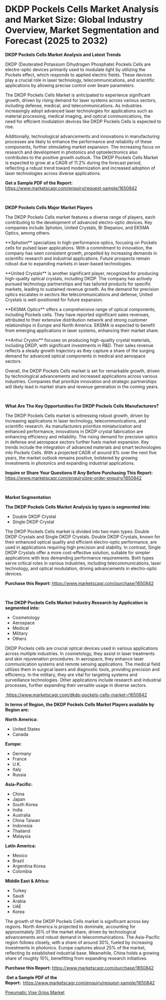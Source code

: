 <p><h1>DKDP Pockels Cells Market Analysis and Market Size: Global Industry Overview, Market Segmentation and Forecast (2025 to 2032)</h1></p><p><strong>DKDP Pockels Cells Market Analysis and Latest Trends</strong></p>
<p><p>DKDP (Deuterated Potassium Dihydrogen Phosphate) Pockels Cells are electro-optic devices primarily used to modulate light by utilizing the Pockels effect, which responds to applied electric fields. These devices play a crucial role in laser technology, telecommunications, and scientific applications by allowing precise control over beam parameters. </p><p>The DKDP Pockels Cells Market is anticipated to experience significant growth, driven by rising demand for laser systems across various sectors, including defense, medical, and telecommunications. As industries increasingly adopt advanced laser technologies for applications such as material processing, medical imaging, and optical communications, the need for efficient modulation devices like DKDP Pockels Cells is expected to rise.</p><p>Additionally, technological advancements and innovations in manufacturing processes are likely to enhance the performance and reliability of these components, further stimulating market expansion. The increasing focus on research and development in photonics and optoelectronics also contributes to the positive growth outlook. The DKDP Pockels Cells Market is expected to grow at a CAGR of 11.2% during the forecast period, reflecting a robust trend toward modernization and increased adoption of laser technologies across diverse applications.</p></p>
<p><strong>Get a Sample PDF of the Report:&nbsp;</strong> <a href="https://www.marketscagr.com/enquiry/request-sample/1650842?utm_campaign=2039&utm_medium=2&utm_source=Github&utm_content=ia&utm_term=08042025&utm_id=dkdp-pockels-cells">https://www.marketscagr.com/enquiry/request-sample/1650842</a></p>
<p>&nbsp;</p>
<p><strong>DKDP Pockels Cells Major Market Players</strong></p>
<p><p>The DKDP Pockels Cells market features a diverse range of players, each contributing to the development of advanced electro-optic devices. Key companies include 3photon, United Crystals, BI Stepanov, and EKSMA Optics, among others.</p><p>**3photon** specializes in high-performance optics, focusing on Pockels cells for pulsed laser applications. With a commitment to innovation, the company has seen consistent growth, propelled by increasing demands in scientific research and industrial applications. Future prospects remain robust due to expanding markets in laser-based technologies.</p><p>**United Crystals** is another significant player, recognized for producing high-quality optical crystals, including DKDP. The company has actively pursued technology partnerships and has tailored products for specific markets, leading to sustained revenue growth. As the demand for precision optics escalates in sectors like telecommunications and defense, United Crystals is well-positioned for future expansion.</p><p>**EKSMA Optics** offers a comprehensive range of optical components, including Pockels cells. They have reported significant sales revenues, attributed to their extensive distribution network and strong customer relationships in Europe and North America. EKSMA is expected to benefit from emerging applications in laser systems, enhancing their market share.</p><p>**Anhui Crystro** focuses on producing high-quality crystal materials, including DKDP, with significant investments in R&D. Their sales revenue reflects a steady growth trajectory as they capture a share of the surging demand for advanced optical components in medical and aerospace sectors.</p><p>Overall, the DKDP Pockels Cells market is set for remarkable growth, driven by technological advancements and increased applications across various industries. Companies that prioritize innovation and strategic partnerships will likely lead in market share and revenue generation in the coming years.</p></p>
<p>&nbsp;</p>
<p><strong>What Are The Key Opportunities For DKDP Pockels Cells Manufacturers?</strong></p>
<p><p>The DKDP Pockels Cells market is witnessing robust growth, driven by increasing applications in laser technology, telecommunications, and scientific research. As manufacturers prioritize miniaturization and enhanced performance, innovations in DKDP crystal fabrication are enhancing efficiency and reliability. The rising demand for precision optics in defense and aerospace sectors further fuels market expansion. Key trends include the integration of advanced materials and smart technologies into Pockels Cells. With a projected CAGR of around 8% over the next five years, the market outlook remains positive, bolstered by growing investments in photonics and expanding industrial applications.</p></p>
<p><strong>Inquire or Share Your Questions If Any Before Purchasing This Report:</strong> <a href="https://www.marketscagr.com/enquiry/pre-order-enquiry/1650842?utm_campaign=2039&utm_medium=2&utm_source=Github&utm_content=ia&utm_term=08042025&utm_id=dkdp-pockels-cells">https://www.marketscagr.com/enquiry/pre-order-enquiry/1650842</a></p>
<p>&nbsp;</p>
<p><strong>Market Segmentation</strong></p>
<p><strong>The DKDP Pockels Cells Market Analysis by types is segmented into:</strong></p>
<p><ul><li>Double DKDP Crystal</li><li>Single DKDP Crystal</li></ul></p>
<p><p>The DKDP Pockels Cells market is divided into two main types: Double DKDP Crystals and Single DKDP Crystals. Double DKDP Crystals, known for their enhanced optical quality and efficient electro-optic performance, are used in applications requiring high precision and stability. In contrast, Single DKDP Crystals offer a more cost-effective solution, suitable for simpler applications with less demanding performance requirements. Both types serve critical roles in various industries, including telecommunications, laser technology, and optical modulation, driving advancements in electro-optic devices.</p></p>
<p><strong>Purchase this Report:&nbsp;</strong><a href="https://www.marketscagr.com/purchase/1650842?utm_campaign=2039&utm_medium=2&utm_source=Github&utm_content=ia&utm_term=08042025&utm_id=dkdp-pockels-cells">https://www.marketscagr.com/purchase/1650842</a></p>
<p>&nbsp;</p>
<p><strong>The DKDP Pockels Cells Market Industry Research by Application is segmented into:</strong></p>
<p><ul><li>Cosmetology</li><li>Aerospace</li><li>Medical</li><li>Military</li><li>Others</li></ul></p>
<p><p>DKDP Pockels cells are crucial optical devices used in various applications across multiple industries. In cosmetology, they assist in laser treatments and skin rejuvenation procedures. In aerospace, they enhance laser communication systems and remote sensing applications. The medical field utilizes them in surgical lasers and diagnostic tools, providing precision and efficiency. In the military, they are vital for targeting systems and surveillance technologies. Other applications include research and industrial processes, further expanding their versatile usage in diverse sectors.</p></p>
<p><a href="https://www.marketscagr.com/dkdp-pockels-cells-market-r1650842?utm_campaign=2039&utm_medium=2&utm_source=Github&utm_content=ia&utm_term=08042025&utm_id=dkdp-pockels-cells">&nbsp;https://www.marketscagr.com/dkdp-pockels-cells-market-r1650842</a></p>
<p><strong>In terms of Region, the DKDP Pockels Cells Market Players available by Region are:</strong></p>
<p>
    <p> <strong> North America: </strong>
        <ul>
            <li>United States</li>
            <li>Canada</li>
        </ul>
        </p> 
    <p> <strong> Europe: </strong>
        <ul>
            <li>Germany</li>
            <li>France</li>
            <li>U.K.</li>
            <li>Italy</li>
            <li>Russia</li>
        </ul>
        </p> 
    <p> <strong> Asia-Pacific: </strong>
        <ul>
            <li>China</li>
            <li>Japan</li>
            <li>South Korea</li>
            <li>India</li>
            <li>Australia</li>
            <li>China Taiwan</li>
            <li>Indonesia</li>
            <li>Thailand</li>
            <li>Malaysia</li>
        </ul>
        </p> 
    <p> <strong> Latin America: </strong>
        <ul>
            <li>Mexico</li>
            <li>Brazil</li>
            <li>Argentina Korea</li>
            <li>Colombia</li>
        </ul>
        </p> 
    <p> <strong> Middle East & Africa: </strong>
        <ul>
            <li>Turkey</li>
            <li>Saudi</li>
            <li>Arabia</li>
            <li>UAE</li>
            <li>Korea</li>
        </ul>
    </p>
    </p>
<p><p>The growth of the DKDP Pockels Cells market is significant across key regions. North America is projected to dominate, accounting for approximately 35% of the market share, driven by technological advancements and robust demand in telecommunications. The Asia-Pacific region follows closely, with a share of around 30%, fueled by increasing investments in photonics. Europe captures about 25% of the market, reflecting its established industrial base. Meanwhile, China holds a growing share of roughly 10%, benefitting from expanding research initiatives.</p></p>
<p><strong>Purchase this Report: </strong><a href="https://www.marketscagr.com/purchase/1650842?utm_campaign=2039&utm_medium=2&utm_source=Github&utm_content=ia&utm_term=08042025&utm_id=dkdp-pockels-cells">https://www.marketscagr.com/purchase/1650842</a></p>
<p>&nbsp;<strong>Get a Sample PDF of the Report:&nbsp;&nbsp;</strong><a href="https://www.marketscagr.com/enquiry/request-sample/1650842?utm_campaign=2039&utm_medium=2&utm_source=Github&utm_content=ia&utm_term=08042025&utm_id=dkdp-pockels-cells">https://www.marketscagr.com/enquiry/request-sample/1650842</a></p>
<p><strong></strong></p>
<p><p><a href="https://github.com/bozzoquishmd/Market-Research-Report-List-1/blob/main/pneumatic-vise-grips-market.md?utm_campaign=2039&utm_medium=2&utm_source=Github&utm_content=ia&utm_term=08042025&utm_id=dkdp-pockels-cells">Pneumatic Vise Grips Market</a></p></p>